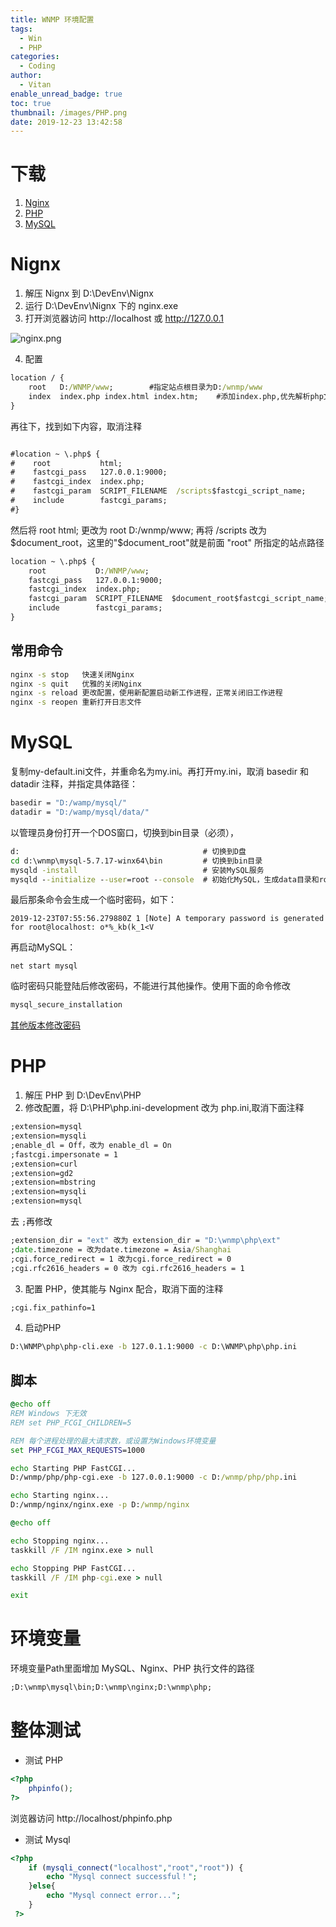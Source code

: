 ```yaml
---
title: WNMP 环境配置
tags:
  - Win
  - PHP
categories:
  - Coding
author:
  - Vitan
enable_unread_badge: true
toc: true
thumbnail: /images/PHP.png
date: 2019-12-23 13:42:58
---
```

# 下载
1. [Nginx](http://nginx.org/en/download.html)
2. [PHP](http://windows.php.net/download/ )
3. [MySQL](http://dev.mysql.com/get/Downloads/MySQL-5.7/mysql-5.7.17-winx64.zip)

<!--more-->

# Nignx
1. 解压 Nignx 到 D:\DevEnv\Nignx
2. 运行 D:\DevEnv\Nignx 下的 nginx.exe
3. 打开浏览器访问 http://localhost 或 http://127.0.0.1

![nginx.png](https://i.loli.net/2019/12/23/TuIFyje98l4qXvi.png)

4. 配置

```bat D:\DevEnv\Nignx\nginx.cof
location / {
    root   D:/WNMP/www;        #指定站点根目录为D:/wnmp/www
    index  index.php index.html index.htm;    #添加index.php,优先解析php文件
}
```

再往下，找到如下内容，取消注释

```bat D:\WNMP\Nignx\nginx.cof

#location ~ \.php$ {
#    root           html;
#    fastcgi_pass   127.0.0.1:9000;
#    fastcgi_index  index.php;
#    fastcgi_param  SCRIPT_FILENAME  /scripts$fastcgi_script_name;
#    include        fastcgi_params;
#}
```

然后将 root html; 更改为 root D:/wnmp/www; 再将 /scripts 改为 $document_root，这里的"$document_root"就是前面 "root" 所指定的站点路径

```bat D:\WNMP\Nignx\nginx.cof
location ~ \.php$ {
    root           D:/WNMP/www;
    fastcgi_pass   127.0.0.1:9000;
    fastcgi_index  index.php;
    fastcgi_param  SCRIPT_FILENAME  $document_root$fastcgi_script_name;
    include        fastcgi_params;
}
```

## 常用命令
```bat
nginx -s stop	快速关闭Nginx
nginx -s quit	优雅的关闭Nginx
nginx -s reload 更改配置，使用新配置启动新工作进程，正常关闭旧工作进程
nginx -s reopen 重新打开日志文件
```
# MySQL
复制my-default.ini文件，并重命名为my.ini。再打开my.ini，取消 basedir 和 datadir 注释，并指定具体路径：
```bat
basedir = "D:/wamp/mysql/"
datadir = "D:/wamp/mysql/data/"
```

以管理员身份打开一个DOS窗口，切换到bin目录（必须），

```bat
d:                                         # 切换到D盘
cd d:\wnmp\mysql-5.7.17-winx64\bin         # 切换到bin目录
mysqld -install                            # 安装MySQL服务
mysqld --initialize --user=root --console  # 初始化MySQL，生成data目录和root密码，5.7版本之后必须要有这个命令
```
最后那条命令会生成一个临时密码，如下：
```
2019-12-23T07:55:56.279880Z 1 [Note] A temporary password is generated for root@localhost: o*%_kb(k_1<V
```
再启动MySQL：
```
net start mysql
```
临时密码只能登陆后修改密码，不能进行其他操作。使用下面的命令修改
```bat
mysql_secure_installation
```

[其他版本修改密码](https://vitan.me/posts/MySQLPassword.html)
# PHP
1. 解压 PHP 到 D:\DevEnv\PHP
2. 修改配置，将 D:\PHP\php.ini-development 改为 php.ini,取消下面注释

```bat D:\PHP\php.ini
;extension=mysql
;extension=mysqli
;enable_dl = Off，改为 enable_dl = On
;fastcgi.impersonate = 1
;extension=curl
;extension=gd2
;extension=mbstring
;extension=mysqli
;extension=mysql
```
去 `;`再修改
```bat
;extension_dir = "ext" 改为 extension_dir = "D:\wnmp\php\ext"
;date.timezone = 改为date.timezone = Asia/Shanghai
;cgi.force_redirect = 1 改为cgi.force_redirect = 0
;cgi.rfc2616_headers = 0 改为 cgi.rfc2616_headers = 1
```
3. 配置 PHP，使其能与 Nginx 配合，取消下面的注释
```bat
;cgi.fix_pathinfo=1
```

4. 启动PHP
```bat
D:\WNMP\php\php-cli.exe -b 127.0.1.1:9000 -c D:\WNMP\php\php.ini
```

## 脚本
```bat stat.bat
@echo off
REM Windows 下无效
REM set PHP_FCGI_CHILDREN=5

REM 每个进程处理的最大请求数，或设置为Windows环境变量
set PHP_FCGI_MAX_REQUESTS=1000

echo Starting PHP FastCGI...
D:/wnmp/php/php-cgi.exe -b 127.0.0.1:9000 -c D:/wnmp/php/php.ini

echo Starting nginx...
D:/wnmp/nginx/nginx.exe -p D:/wnmp/nginx
```
```bat stop.bat
@echo off

echo Stopping nginx...
taskkill /F /IM nginx.exe > null

echo Stopping PHP FastCGI...
taskkill /F /IM php-cgi.exe > null

exit
```

# 环境变量
环境变量Path里面增加 MySQL、Nginx、PHP 执行文件的路径
```bat
;D:\wnmp\mysql\bin;D:\wnmp\nginx;D:\wnmp\php;
```

# 整体测试
- 测试 PHP

```php D:\WNMP\nginx\html
<?php
	phpinfo();	
?>
```
浏览器访问 http://localhost/phpinfo.php

- 测试 Mysql

```php D:\WNMP\nginx\html
<?php 
	if (mysqli_connect("localhost","root","root")) {
		echo "Mysql connect successful！";
	}else{
		echo "Mysql connect error...";
	}
 ?>
```